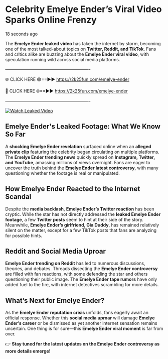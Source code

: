 # Celebrity Emelye Ender’s Viral Video Sparks Online Frenzy

18 seconds ago

The **Emelye Ender leaked video** has taken the internet by storm, becoming one of the most talked-about topics on **Twitter, Reddit, and TikTok**. Fans and critics alike are buzzing about the **Emelye Ender viral video**, with speculation running wild across social media platforms.

———————————————————-

🌐 CLICK HERE 🟢==►► https://2k25fun.com/emelye-ender

🔴 CLICK HERE 🌐==►► https://2k25fun.com/emelye-ender

———————————————————-

[![Watch Leaked Video](https://miro.medium.com/v2/resize:fit:828/format:webp/1*cilzJN44JGOrTw9NJCrNHA.gif "Watch Leaked Video")](https://2k25fun.com/emelye-ender)

## **Emelye Ender's Leaked Footage: What We Know So Far**  
A **shocking Emelye Ender revelation** surfaced online when an **alleged private clip** featuring the celebrity began circulating on multiple platforms. The **Emelye Ender trending news** quickly spread on **Instagram, Twitter, and YouTube**, amassing millions of views overnight. Fans are eager to uncover the truth behind the **Emelye Ender latest controversy**, with many questioning whether the footage is real or manipulated.  

## **How Emelye Ender Reacted to the Internet Scandal**  
Despite the **media backlash**, **Emelye Ender’s Twitter reaction** has been cryptic. While the star has not directly addressed the **leaked Emelye Ender footage**, a few **Twitter posts** seem to hint at their side of the story. Meanwhile, **Emelye Ender’s girlfriend, Gia Duddy**, has remained relatively silent on the matter, except for a few TikTok posts that fans are analyzing for possible hints.  

## **Reddit and Social Media Uproar**  
**Emelye Ender trending on Reddit** has led to numerous discussions, theories, and debates. Threads dissecting the **Emelye Ender controversy** are filled with fan reactions, with some defending the star and others questioning their public image. The **Emelye Ender tape rumors** have only added fuel to the fire, with internet detectives scrambling for more details.  

## **What’s Next for Emelye Ender?**  
As the **Emelye Ender reputation crisis** unfolds, fans eagerly await an official response. Whether this **social media uproar** will damage **Emelye Ender’s career** or be dismissed as yet another internet sensation remains uncertain. One thing is for sure—this **Emelye Ender viral moment** is far from over.  

👉 **Stay tuned for the latest updates on the Emelye Ender controversy as more details emerge!**  